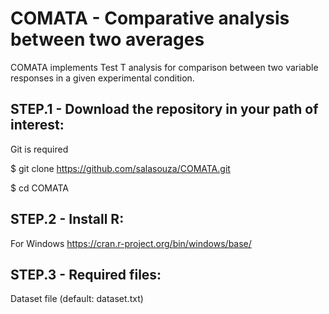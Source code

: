 # COMATA - Comparative analysis between two averages


COMATA implements Test T analysis for comparison between two variable responses in a given experimental condition.


## STEP.1 - Download the repository in your path of interest:

Git is required

 $ git clone https://github.com/salasouza/COMATA.git
 
 $ cd COMATA
 

## STEP.2 - Install R:

For Windows https://cran.r-project.org/bin/windows/base/


## STEP.3 - Required files:

Dataset file (default: dataset.txt)
